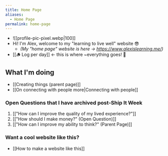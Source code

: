```yaml
---
title: Home Page
aliases:
  - Home Page
permalink: home-page
---
```

-  ![[profile-pic-pixel.webp|100]]
- Hi! I'm Alex, welcome to my "learning to live well" website 😎
	- *(My "home page" website is here → https://www.alexislearning.me/)*
- [[🪵 Log per day]] ← <span class="text-red">this is where ~everything goes!</span> 🚨
## What I'm doing
- [[Creating things (parent page)]]
- [[On connecting with people more|Connecting with people]]
### Open Questions that I have archived post-Ship It Week
1. [["How can I improve the quality of my lived experience?"]] 
2. [["How should I make money?" (Open Question)]]
3. [["How can I improve my ability to think?" (Parent Page)]]
### Want a cool website like this?
- [[How to make a website like this]]
